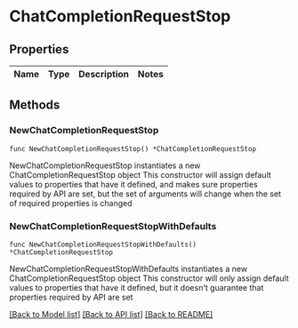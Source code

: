 # ChatCompletionRequestStop

## Properties

Name | Type | Description | Notes
------------ | ------------- | ------------- | -------------

## Methods

### NewChatCompletionRequestStop

`func NewChatCompletionRequestStop() *ChatCompletionRequestStop`

NewChatCompletionRequestStop instantiates a new ChatCompletionRequestStop object
This constructor will assign default values to properties that have it defined,
and makes sure properties required by API are set, but the set of arguments
will change when the set of required properties is changed

### NewChatCompletionRequestStopWithDefaults

`func NewChatCompletionRequestStopWithDefaults() *ChatCompletionRequestStop`

NewChatCompletionRequestStopWithDefaults instantiates a new ChatCompletionRequestStop object
This constructor will only assign default values to properties that have it defined,
but it doesn't guarantee that properties required by API are set


[[Back to Model list]](../README.md#documentation-for-models) [[Back to API list]](../README.md#documentation-for-api-endpoints) [[Back to README]](../README.md)



